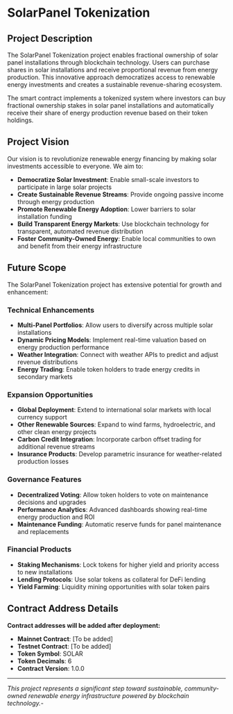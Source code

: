 # SolarPanel Tokenization

## Project Description

The SolarPanel Tokenization project enables fractional ownership of solar panel installations through blockchain technology. Users can purchase shares in solar installations and receive proportional revenue from energy production. This innovative approach democratizes access to renewable energy investments and creates a sustainable revenue-sharing ecosystem.

The smart contract implements a tokenized system where investors can buy fractional ownership stakes in solar panel installations and automatically receive their share of energy production revenue based on their token holdings.

## Project Vision

Our vision is to revolutionize renewable energy financing by making solar investments accessible to everyone. We aim to:

- **Democratize Solar Investment**: Enable small-scale investors to participate in large solar projects
- **Create Sustainable Revenue Streams**: Provide ongoing passive income through energy production
- **Promote Renewable Energy Adoption**: Lower barriers to solar installation funding
- **Build Transparent Energy Markets**: Use blockchain technology for transparent, automated revenue distribution
- **Foster Community-Owned Energy**: Enable local communities to own and benefit from their energy infrastructure

## Future Scope

The SolarPanel Tokenization project has extensive potential for growth and enhancement:

### Technical Enhancements
- **Multi-Panel Portfolios**: Allow users to diversify across multiple solar installations
- **Dynamic Pricing Models**: Implement real-time valuation based on energy production performance
- **Weather Integration**: Connect with weather APIs to predict and adjust revenue distributions
- **Energy Trading**: Enable token holders to trade energy credits in secondary markets

### Expansion Opportunities
- **Global Deployment**: Extend to international solar markets with local currency support
- **Other Renewable Sources**: Expand to wind farms, hydroelectric, and other clean energy projects
- **Carbon Credit Integration**: Incorporate carbon offset trading for additional revenue streams
- **Insurance Products**: Develop parametric insurance for weather-related production losses

### Governance Features
- **Decentralized Voting**: Allow token holders to vote on maintenance decisions and upgrades
- **Performance Analytics**: Advanced dashboards showing real-time energy production and ROI
- **Maintenance Funding**: Automatic reserve funds for panel maintenance and replacements

### Financial Products
- **Staking Mechanisms**: Lock tokens for higher yield and priority access to new installations
- **Lending Protocols**: Use solar tokens as collateral for DeFi lending
- **Yield Farming**: Liquidity mining opportunities with solar token pairs

## Contract Address Details

**Contract addresses will be added after deployment:**

- **Mainnet Contract**: [To be added]
- **Testnet Contract**: [To be added]
- **Token Symbol**: SOLAR
- **Token Decimals**: 6
- **Contract Version**: 1.0.0

---

*This project represents a significant step toward sustainable, community-owned renewable energy infrastructure powered by blockchain technology.*-
